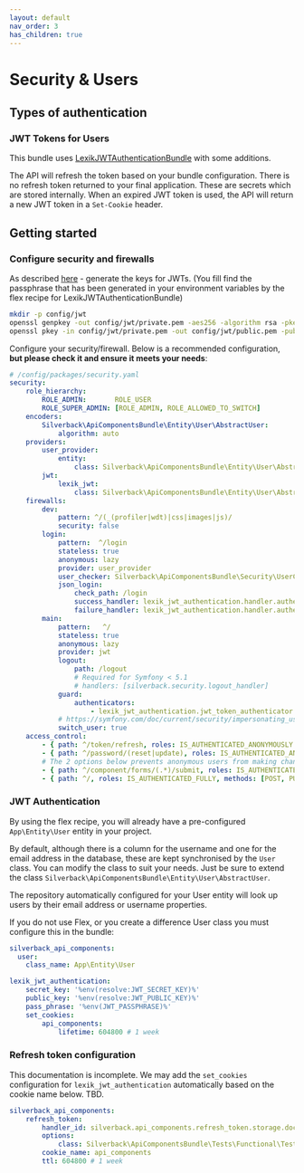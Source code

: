 ```yaml
---
layout: default
nav_order: 3
has_children: true
---
```

# Security & Users

## Types of authentication
### JWT Tokens for Users

This bundle uses [LexikJWTAuthenticationBundle](https://github.com/lexik/LexikJWTAuthenticationBundle) with some additions.

The API will refresh the token based on your bundle configuration. There is no refresh token returned to your final application. These are secrets which are stored internally. When an expired JWT token is used, the API will return a new JWT token in a `Set-Cookie` header.

## Getting started

### Configure security and firewalls
As described [here](https://github.com/lexik/LexikJWTAuthenticationBundle/blob/master/Resources/doc/index.md#getting-started) - generate the keys for JWTs. (You fill find the passphrase that has been generated in your environment variables by the flex recipe for LexikJWTAuthenticationBundle)
```bash
mkdir -p config/jwt
openssl genpkey -out config/jwt/private.pem -aes256 -algorithm rsa -pkeyopt rsa_keygen_bits:4096
openssl pkey -in config/jwt/private.pem -out config/jwt/public.pem -pubout
```

Configure your security/firewall. Below is a recommended configuration, **but please check it and ensure it meets your needs**:
```yaml
# /config/packages/security.yaml
security:
    role_hierarchy:
        ROLE_ADMIN:       ROLE_USER
        ROLE_SUPER_ADMIN: [ROLE_ADMIN, ROLE_ALLOWED_TO_SWITCH]
    encoders:
        Silverback\ApiComponentsBundle\Entity\User\AbstractUser:
            algorithm: auto
    providers:
        user_provider:
            entity:
                class: Silverback\ApiComponentsBundle\Entity\User\AbstractUser
        jwt:
            lexik_jwt:
                class: Silverback\ApiComponentsBundle\Entity\User\AbstractUser
    firewalls:
        dev:
            pattern: ^/(_(profiler|wdt)|css|images|js)/
            security: false
        login:
            pattern:  ^/login
            stateless: true
            anonymous: lazy
            provider: user_provider
            user_checker: Silverback\ApiComponentsBundle\Security\UserChecker
            json_login:
                check_path: /login
                success_handler: lexik_jwt_authentication.handler.authentication_success
                failure_handler: lexik_jwt_authentication.handler.authentication_failure
        main:
            pattern:   ^/
            stateless: true
            anonymous: lazy
            provider: jwt
            logout:
                path: /logout
                # Required for Symfony < 5.1
                # handlers: [silverback.security.logout_handler]
            guard:
                authenticators:
                    - lexik_jwt_authentication.jwt_token_authenticator
            # https://symfony.com/doc/current/security/impersonating_user.html
            switch_user: true
    access_control:
        - { path: ^/token/refresh, roles: IS_AUTHENTICATED_ANONYMOUSLY }
        - { path: ^/password/(reset|update), roles: IS_AUTHENTICATED_ANONYMOUSLY, methods: [POST] }
        # The 2 options below prevents anonymous users from making changes to your API resources while allowing form submissions
        - { path: ^/component/forms/(.*)/submit, roles: IS_AUTHENTICATED_ANONYMOUSLY, methods: [POST, PATCH] }
        - { path: ^/, roles: IS_AUTHENTICATED_FULLY, methods: [POST, PUT, PATCH, DELETE] }
```

### JWT Authentication
By using the flex recipe, you will already have a pre-configured `App\Entity\User` entity in your project.

By default, although there is a column for the username and one for the email address in the database, these are kept synchronised by the `User` class. You can modify the class to suit your needs. Just be sure to extend the class `Silverback\ApiComponentsBundle\Entity\User\AbstractUser`.

The repository automatically configured for your User entity will look up users by their email address or username properties.

If you do not use Flex, or you create a difference User class you must configure this in the bundle:
```yaml
silverback_api_components:
  user:
    class_name: App\Entity\User
```

```yaml
lexik_jwt_authentication:
    secret_key: '%env(resolve:JWT_SECRET_KEY)%'
    public_key: '%env(resolve:JWT_PUBLIC_KEY)%'
    pass_phrase: '%env(JWT_PASSPHRASE)%'
    set_cookies:
        api_components:
            lifetime: 604800 # 1 week
```

### Refresh token configuration

This documentation is incomplete. We may add the `set_cookies` configuration for `lexik_jwt_authentication` automatically based on the cookie name below. TBD.

```yaml
silverback_api_components:
    refresh_token:
        handler_id: silverback.api_components.refresh_token.storage.doctrine
        options:
            class: Silverback\ApiComponentsBundle\Tests\Functional\TestBundle\Entity\RefreshToken
        cookie_name: api_components
        ttl: 604800 # 1 week
```
